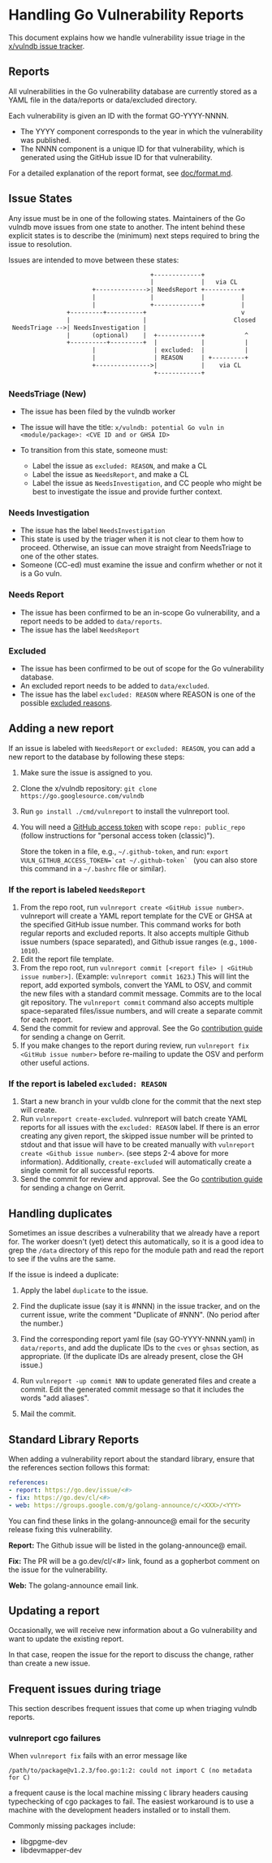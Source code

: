 # Handling Go Vulnerability Reports

This document explains how we handle vulnerability issue triage in the
[x/vulndb issue tracker](http://github.com/golang/vulndb/issues).

## Reports

All vulnerabilities in the Go vulnerability database are currently stored as a
YAML file in the data/reports or data/excluded directory.

Each vulnerability is given an ID with the format GO-YYYY-NNNN.

- The YYYY component corresponds to the year in which the vulnerability was
  published.
- The NNNN component is a unique ID for that vulnerability, which is generated
  using the GitHub issue ID for that vulnerability.

For a detailed explanation of the report format, see [doc/format.md](format.md).

## Issue States

Any issue must be in one of the following states. Maintainers of the Go vulndb
move issues from one state to another. The intent behind these explicit states
is to describe the (minimum) next steps required to bring the issue to
resolution.

Issues are intended to move between these states:

```txt
                                       +-------------+
                                       |             |   via CL
                       +-------------->| NeedsReport +----------+
                       |               |             |          |
                       |               +-------------+          |
                +---------+----------+                          v
                |                    |                        Closed
 NeedsTriage -->| NeedsInvestigation |
                |      (optional)    |  +------------+           ^
                +----------+---------+  |            |           |
                       |                | excluded:  |           | 
                       |                | REASON     | +---------+
                       +--------------->|            |    via CL
                                        +------------+
```

### NeedsTriage (New)

- The issue has been filed by the vulndb worker
- The issue will have the title:
  `x/vulndb: potential Go vuln in <module/package>: <CVE ID and or GHSA ID>`
- To transition from this state, someone must:

  - Label the issue as `excluded: REASON`, and make a CL
  - Label the issue as `NeedsReport`, and make a CL
  - Label the issue as `NeedsInvestigation`, and CC people who might be best to
    investigate the issue and provide further context.

### Needs Investigation

- The issue has the label `NeedsInvestigation`
- This state is used by the triager when it is not clear to them how to
  proceed. Otherwise, an issue can move straight from NeedsTriage to one of the
  other states.
- Someone (CC-ed) must examine the issue and confirm whether or not it is a Go
  vuln.

### Needs Report

- The issue has been confirmed to be an in-scope Go vulnerability, and a report
  needs to be added to `data/reports`.
- The issue has the label `NeedsReport`

### Excluded

- The issue has been confirmed to be out of scope for the Go vulnerability
  database.
- An excluded report needs to be added to `data/excluded`.
- The issue has the label `excluded: REASON` where REASON is one of the possible
  [excluded reasons](https://go.dev/security/vuln/database#excluded-reports).

## Adding a new report

If an issue is labeled with `NeedsReport` or `excluded: REASON`, you can add a
new report to the database by following these steps:

1. Make sure the issue is assigned to you.
2. Clone the x/vulndb repository: `git clone https://go.googlesource.com/vulndb`
3. Run `go install ./cmd/vulnreport` to install the vulnreport tool.
4. You will need a
   [GitHub access token](https://docs.github.com/en/authentication/keeping-your-account-and-data-secure/creating-a-personal-access-token) with scope `repo: public_repo`
   (follow instructions for "personal access token (classic)").

   Store the token in a file, e.g., `~/.github-token`, and run:
   ``export VULN_GITHUB_ACCESS_TOKEN=`cat ~/.github-token` `` (you can also store
   this command in a `~/.bashrc` file or similar).

### If the report is labeled `NeedsReport`

1. From the repo root, run `vulnreport create <GitHub issue number>`.
   vulnreport will create a YAML report template for the CVE or GHSA at the
   specified GitHub issue number. This command works for both regular reports
   and excluded reports. It also accepts multiple Github issue numbers (space
   separated), and Github issue ranges (e.g., `1000-1010`).
2. Edit the report file template.
3. From the repo root, run `vulnreport commit [<report file> | <GitHub issue number>]`.
   (Example: `vulnreport commit 1623`.)
   This will lint the report, add exported symbols, convert the YAML to OSV, and commit
   the new files with a standard commit message. Commits are to the local git
   repository. The `vulnreport commit` command also accepts multiple
   space-separated files/issue numbers, and will create a separate commit for
   each report.
4. Send the commit for review and approval. See the Go
   [contribution guide](https://go.dev/doc/contribute) for sending a change on
   Gerrit.
5. If you make changes to the report during review, run
   `vulnreport fix <GitHub issue number>` before re-mailing to update the OSV
   and perform other useful actions.


### If the report is labeled `excluded: REASON`

1. Start a new branch in your vuldb clone for the commit that the next step
   will create.
2. Run `vulnreport create-excluded`.
   vulnreport will batch create YAML reports for all issues with the
   `excluded: REASON` label. If there is an error creating any given report,
   the skipped issue number will be printed to stdout and that issue will have
   to be created manually with `vulnreport create <Github issue number>`.
   (see steps 2-4 above for more information).
   Additionally, `create-excluded` will automatically create a single commit for
   all successful reports.
3. Send the commit for review and approval. See the Go
   [contribution guide](https://go.dev/doc/contribute) for sending a change on
   Gerrit.

## Handling duplicates

Sometimes an issue describes a vulnerability that we already have a report for.
The worker doesn't (yet) detect this automatically, so it is a good idea to
grep the `/data` directory of this repo for the module path and read the
report to see if the vulns are the same.

If the issue is indeed a duplicate:

1. Apply the label `duplicate` to the issue.

2. Find the duplicate issue (say it is #NNN) in the issue tracker, and on the
   current issue, write the comment "Duplicate of #NNN". (No period after the
   number.)

3. Find the corresponding report yaml file (say GO-YYYY-NNNN.yaml) in
   `data/reports`, and add the duplicate IDs to the `cves` or `ghsas` section,
   as appropriate. (If the duplicate IDs are already present, close the GH
   issue.)

4. Run `vulnreport -up commit NNN` to update generated files and create a
   commit. Edit the generated commit message so that it includes the words
   "add aliases".

5. Mail the commit.

## Standard Library Reports

When adding a vulnerability report about the standard library, ensure that the
references section follows this format:

  ```yaml
  references:
  - report: https://go.dev/issue/<#>
  - fix: https://go.dev/cl/<#>
  - web: https://groups.google.com/g/golang-announce/c/<XXX>/<YYY>
  ```

You can find these links in the golang-announce@ email for the security release
fixing this vulnerability.

**Report:** The Github issue will be listed in the golang-announce@ email.

**Fix:** The PR will be a go.dev/cl/<#> link, found as a gopherbot comment on
the issue for the vulnerability.

**Web:** The golang-announce email link.

## Updating a report

Occasionally, we will receive new information about a Go vulnerability and want
to update the existing report.

In that case, reopen the issue for the report to discuss the change, rather
than create a new issue.

## Frequent issues during triage

This section describes frequent issues that come up when triaging vulndb reports.

### vulnreport cgo failures

When `vulnreport fix` fails with an error message like
```
/path/to/package@v1.2.3/foo.go:1:2: could not import C (no metadata for C)
````
a frequent cause is the local machine missing `C` library headers causing
typechecking of cgo packages to fail. The easiest workaround is to use
a machine with the development headers installed or to install them.

Commonly missing packages include:
* libgpgme-dev
* libdevmapper-dev
